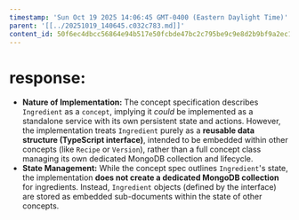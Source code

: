```yaml
---
timestamp: 'Sun Oct 19 2025 14:06:45 GMT-0400 (Eastern Daylight Time)'
parent: '[[../20251019_140645.c032c783.md]]'
content_id: 50f6ec4dbcc56864e94b517e50fcbde47bc2c795be9c9e8d2b9bf9a2ec1de427
---
```


# response:

* **Nature of Implementation:** The concept specification describes `Ingredient` as a `concept`, implying it *could* be implemented as a standalone service with its own persistent state and actions. However, the implementation treats `Ingredient` purely as a **reusable data structure (TypeScript interface)**, intended to be embedded within other concepts (like `Recipe` or `Version`), rather than a full concept class managing its own dedicated MongoDB collection and lifecycle.
* **State Management:** While the concept spec outlines `Ingredient`'s state, the implementation **does not create a dedicated MongoDB collection** for ingredients. Instead, `Ingredient` objects (defined by the interface) are stored as embedded sub-documents within the state of other concepts.
